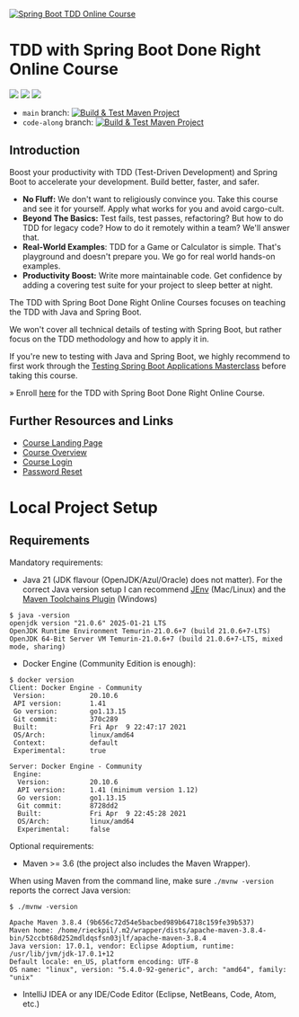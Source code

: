 [![Spring Boot TDD Online Course](https://rieckpil.de/wp-content/uploads/2023/07/tdd-with-spring-boot-done-right-final-featured-image.png)](https://rieckpil.de/tdd-with-spring-boot-done-right/)

# TDD with Spring Boot Done Right Online Course

[![](https://img.shields.io/badge/Spring%20Boot%20Version-3.5.X-orange)](/pom.xml)
[![](https://img.shields.io/badge/Java%20Version-21-orange)](/pom.xml)
[![](https://img.shields.io/badge/Enroll-Now-orange)](https://rieckpil.de/tdd-with-spring-boot-done-right/)

- `main` branch: [![Build & Test Maven Project](https://github.com/rieckpil/tdd-with-spring-boot-done-right/actions/workflows/maven.yml/badge.svg?branch=main)](https://github.com/rieckpil/tdd-with-spring-boot-done-right/actions/workflows/maven.yml)
- `code-along` branch: [![Build & Test Maven Project](https://github.com/rieckpil/tdd-with-spring-boot-done-right/actions/workflows/maven.yml/badge.svg?branch=code-along)](https://github.com/rieckpil/tdd-with-spring-boot-done-right/actions/workflows/maven.yml)

## Introduction

Boost your productivity with TDD (Test-Driven Development) and Spring Boot to accelerate your development. Build better, faster, and safer.

- **No Fluff:** We don't want to religiously convince you. Take this course and see it for yourself. Apply what works for you and avoid cargo-cult.
- **Beyond The Basics:** Test fails, test passes, refactoring? But how to do TDD for legacy code? How to do it remotely within a team? We'll answer that.
- **Real-World Examples**: TDD for a Game or Calculator is simple. That's playground and doesn't prepare you. We go for real world hands-on examples.
- **Productivity Boost:** Write more maintainable code. Get confidence by adding a covering test suite for your project to sleep better at night.

The TDD with Spring Boot Done Right Online Courses focuses on teaching the TDD with Java and Spring Boot.

We won't cover all technical details of testing with Spring Boot, but rather focus on the TDD methodology and how to apply it in.

If you're new to testing with Java and Spring Boot, we highly recommend to first work through the [Testing Spring Boot Applications Masterclass](https://rieckpil.de/testing-spring-boot-applications-masterclass/) before taking this course.

» Enroll [here](https://rieckpil.de/tdd-with-spring-boot-done-right/) for the TDD with Spring Boot Done Right Online Course.

## Further Resources and Links

* [Course Landing Page](https://rieckpil.de/tdd-with-spring-boot-done-right/)
* [Course Overview](https://rieckpil.de/courses/tdd-with-spring-boot-done-right/)
* [Course Login](https://rieckpil.de/wp-login.php)
* [Password Reset](https://rieckpil.de/wp-login.php?action=lostpassword)

# Local Project Setup

## Requirements

Mandatory requirements:

* Java 21 (JDK flavour (OpenJDK/Azul/Oracle) does not matter). For the correct Java version setup I can recommend [JEnv](https://www.youtube.com/watch?v=9FVZyeFDXo0) (Mac/Linux) and the [Maven Toolchains Plugin](https://maven.apache.org/plugins/maven-toolchains-plugin/toolchains/jdk.html) (Windows)

```
$ java -version
openjdk version "21.0.6" 2025-01-21 LTS
OpenJDK Runtime Environment Temurin-21.0.6+7 (build 21.0.6+7-LTS)
OpenJDK 64-Bit Server VM Temurin-21.0.6+7 (build 21.0.6+7-LTS, mixed mode, sharing)
```

* Docker Engine (Community Edition is enough):

```
$ docker version
Client: Docker Engine - Community
 Version:           20.10.6
 API version:       1.41
 Go version:        go1.13.15
 Git commit:        370c289
 Built:             Fri Apr  9 22:47:17 2021
 OS/Arch:           linux/amd64
 Context:           default
 Experimental:      true

Server: Docker Engine - Community
 Engine:
  Version:          20.10.6
  API version:      1.41 (minimum version 1.12)
  Go version:       go1.13.15
  Git commit:       8728dd2
  Built:            Fri Apr  9 22:45:28 2021
  OS/Arch:          linux/amd64
  Experimental:     false
```

Optional requirements:

* Maven >= 3.6 (the project also includes the Maven Wrapper).

When using Maven from the command line, make sure `./mvnw -version` reports the correct Java version:

```
$ ./mvnw -version

Apache Maven 3.8.4 (9b656c72d54e5bacbed989b64718c159fe39b537)
Maven home: /home/rieckpil/.m2/wrapper/dists/apache-maven-3.8.4-bin/52ccbt68d252mdldqsfsn03jlf/apache-maven-3.8.4
Java version: 17.0.1, vendor: Eclipse Adoptium, runtime: /usr/lib/jvm/jdk-17.0.1+12
Default locale: en_US, platform encoding: UTF-8
OS name: "linux", version: "5.4.0-92-generic", arch: "amd64", family: "unix"
```

* IntelliJ IDEA or any IDE/Code Editor (Eclipse, NetBeans, Code, Atom, etc.)
